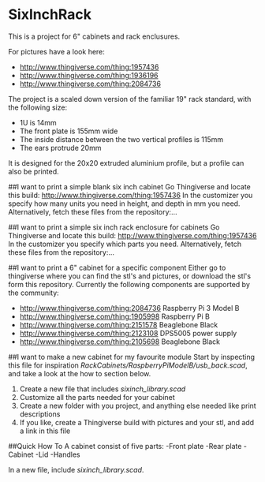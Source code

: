 # SixInchRack

This is a project for 6" cabinets and rack enclusures. 

For pictures have a look here:
 - http://www.thingiverse.com/thing:1957436
 - http://www.thingiverse.com/thing:1936196
 - http://www.thingiverse.com/thing:2084736

The project is a scaled down version of the familiar 19" rack standard, with the following size:
 - 1U is 14mm
 - The front plate is 155mm wide
 - The inside distance between the two vertical profiles is 115mm
 - The ears protrude 20mm
 
It is designed for the 20x20 extruded aluminium profile, but a profile can also be printed.


##I want to print a simple blank six inch cabinet
Go Thingiverse and locate this build: http://www.thingiverse.com/thing:1957436
In the customizer you specify how many units you need in height, and depth in mm you need.
Alternatively, fetch these files from the repository:...


##I want to print a simple six inch rack enclosure for cabinets
Go Thingiverse and locate this build: http://www.thingiverse.com/thing:1957436
In the customizer you specify which parts you need.
Alternatively, fetch these files from the repository:...

##I want to print a 6" cabinet for a specific component
Either go to thingiverse where you can find the stl's and pictures, or download the stl's form this repository. Currently the following components are supported by the community:

- http://www.thingiverse.com/thing:2084736 Raspberry Pi 3 Model B
- http://www.thingiverse.com/thing:1905998 Raspberry Pi B
- http://www.thingiverse.com/thing:2151578 Beaglebone Black
- http://www.thingiverse.com/thing:2123108 DPS5005 power supply
- http://www.thingiverse.com/thing:2105698 Beaglebone Black

##I want to make a new cabinet for my favourite module
Start by inspecting this file for inspiration _RackCabinets/RaspberryPiModelB/usb_back.scad_, and take a look at the how to section below.

1. Create a new file that includes _sixinch_library.scad_
2. Customize all the parts needed for your cabinet
3. Create a new folder with you project, and anything else needed like print descriptions
4. If you like, create a Thingiverse build with pictures and your stl, and add a link in this file

##Quick How To
A cabinet consist of five parts:
-Front plate
-Rear plate
-Cabinet
-Lid
-Handles

In a new file, include _sixinch_library.scad_.









